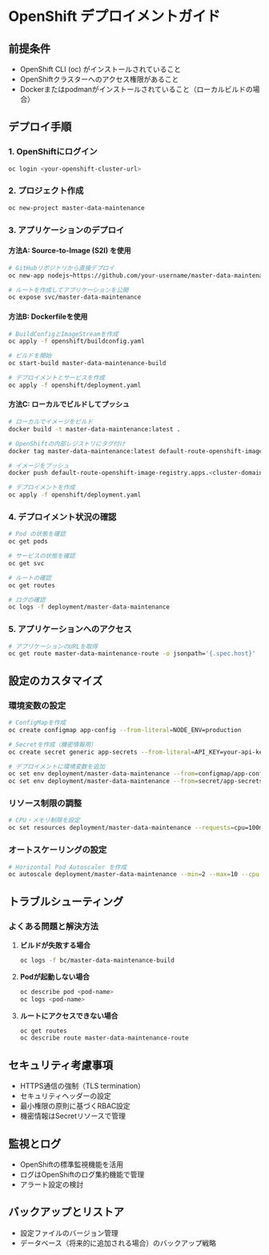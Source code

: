 # OpenShift デプロイメントガイド

## 前提条件

- OpenShift CLI (oc) がインストールされていること
- OpenShiftクラスターへのアクセス権限があること
- Dockerまたはpodmanがインストールされていること（ローカルビルドの場合）

## デプロイ手順

### 1. OpenShiftにログイン

```bash
oc login <your-openshift-cluster-url>
```

### 2. プロジェクト作成

```bash
oc new-project master-data-maintenance
```

### 3. アプリケーションのデプロイ

#### 方法A: Source-to-Image (S2I) を使用

```bash
# GitHubリポジトリから直接デプロイ
oc new-app nodejs~https://github.com/your-username/master-data-maintenance.git

# ルートを作成してアプリケーションを公開
oc expose svc/master-data-maintenance
```

#### 方法B: Dockerfileを使用

```bash
# BuildConfigとImageStreamを作成
oc apply -f openshift/buildconfig.yaml

# ビルドを開始
oc start-build master-data-maintenance-build

# デプロイメントとサービスを作成
oc apply -f openshift/deployment.yaml
```

#### 方法C: ローカルでビルドしてプッシュ

```bash
# ローカルでイメージをビルド
docker build -t master-data-maintenance:latest .

# OpenShiftの内部レジストリにタグ付け
docker tag master-data-maintenance:latest default-route-openshift-image-registry.apps.<cluster-domain>/master-data-maintenance/master-data-maintenance:latest

# イメージをプッシュ
docker push default-route-openshift-image-registry.apps.<cluster-domain>/master-data-maintenance/master-data-maintenance:latest

# デプロイメントを作成
oc apply -f openshift/deployment.yaml
```

### 4. デプロイメント状況の確認

```bash
# Pod の状態を確認
oc get pods

# サービスの状態を確認
oc get svc

# ルートの確認
oc get routes

# ログの確認
oc logs -f deployment/master-data-maintenance
```

### 5. アプリケーションへのアクセス

```bash
# アプリケーションのURLを取得
oc get route master-data-maintenance-route -o jsonpath='{.spec.host}'
```

## 設定のカスタマイズ

### 環境変数の設定

```bash
# ConfigMapを作成
oc create configmap app-config --from-literal=NODE_ENV=production

# Secretを作成（機密情報用）
oc create secret generic app-secrets --from-literal=API_KEY=your-api-key

# デプロイメントに環境変数を追加
oc set env deployment/master-data-maintenance --from=configmap/app-config
oc set env deployment/master-data-maintenance --from=secret/app-secrets
```

### リソース制限の調整

```bash
# CPU・メモリ制限を設定
oc set resources deployment/master-data-maintenance --requests=cpu=100m,memory=128Mi --limits=cpu=200m,memory=256Mi
```

### オートスケーリングの設定

```bash
# Horizontal Pod Autoscaler を作成
oc autoscale deployment/master-data-maintenance --min=2 --max=10 --cpu-percent=70
```

## トラブルシューティング

### よくある問題と解決方法

1. **ビルドが失敗する場合**
   ```bash
   oc logs -f bc/master-data-maintenance-build
   ```

2. **Podが起動しない場合**
   ```bash
   oc describe pod <pod-name>
   oc logs <pod-name>
   ```

3. **ルートにアクセスできない場合**
   ```bash
   oc get routes
   oc describe route master-data-maintenance-route
   ```

## セキュリティ考慮事項

- HTTPS通信の強制（TLS termination）
- セキュリティヘッダーの設定
- 最小権限の原則に基づくRBAC設定
- 機密情報はSecretリソースで管理

## 監視とログ

- OpenShiftの標準監視機能を活用
- ログはOpenShiftのログ集約機能で管理
- アラート設定の検討

## バックアップとリストア

- 設定ファイルのバージョン管理
- データベース（将来的に追加される場合）のバックアップ戦略